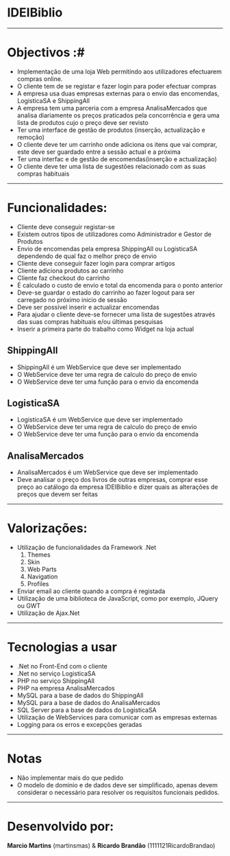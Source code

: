 # IDEIBiblio  #
__________
# Objectivos :#
- Implementação de uma loja Web permitindo aos utilizadores efectuarem compras online.
- O cliente tem de se registar e fazer login para poder efectuar compras
- A empresa usa duas empresas externas para o envio das encomendas, LogisticaSA e ShippingAll
- A empresa tem uma parceria com a empresa AnalisaMercados que analisa diariamente os preços praticados pela concorrência e gera uma lista de produtos cujo o preço deve ser revisto
- Ter uma interface de gestão de produtos (inserção, actualização e remoção)
- O cliente deve ter um carrinho onde adiciona os itens que vai comprar, este deve ser guardado entre a sessão actual e a próxima
- Ter uma interfac e de gestão de encomendas(inserção e actualização)
- O cliente deve ter uma lista de sugestões relacionado com as suas compras habituais


----------

# Funcionalidades: #
- Cliente deve conseguir registar-se
- Existem outros tipos de utilizadores como Administrador e Gestor de Produtos
- Envio de encomendas pela empresa ShippingAll ou LogisticaSA dependendo de qual faz o melhor preço de envio
- Cliente deve conseguir fazer login para comprar artigos
- Cliente adiciona produtos ao carrinho
- Cliente faz checkout do carrinho
- É calculado o custo de envio e total da encomenda para o ponto anterior
- Deve-se guardar o estado do carrinho ao fazer logout para ser carregado no próximo inicio de sessão
- Deve ser possível inserir e actualizar encomendas
- Para ajudar o cliente deve-se fornecer uma lista de sugestões através das suas compras habituais e/ou últimas pesquisas
- Inserir a primeira parte do trabalho como Widget na loja actual
## ShippingAll ##
- ShippingAll é um WebService que deve ser implementado
- O WebService deve ter uma regra de calculo do preço de envio
- O WebService deve ter uma função para o envio da encomenda
## LogisticaSA ##
- LogisticaSA é um WebService que deve ser implementado
- O WebService deve ter uma regra de calculo do preço de envio
- O WebService deve ter uma função para o envio da encomenda
## AnalisaMercados ##
- AnalisaMercados é um WebService que deve ser implementado
- Deve analisar o preço dos livros de outras empresas, comprar esse preço ao catálogo da empresa IDEIBiblio e dizer quais as alterações de preços que devem ser feitas


----------

# Valorizações: #
- Utilização de funcionalidades da Framework .Net
	1. Themes
	2. Skin
	3. Web Parts
	4. Navigation
	5. Profiles
- Enviar email ao cliente quando a compra é registada
- Utilização de uma biblioteca de JavaScript, como por exemplo, JQuery ou GWT
- Utilização de Ajax.Net

----------
# Tecnologias a usar #
- .Net no Front-End com o cliente
- .Net no serviço LogisticaSA
- PHP no serviço ShippingAll
- PHP na empresa AnalisaMercados
- MySQL para a base de dados do ShippingAll
- MySQL para a base de dados do AnalisaMercados
- SQL Server para a base de dados do LogisticaSA
- Utilização de WebServices para comunicar com as empresas externas
- Logging para os erros e excepções geradas


----------

# Notas #
- Não implementar mais do que pedido
- O modelo de dominio e de dados deve ser simplificado, apenas devem considerar o necessário para resolver os requisitos funcionais pedidos.


----------

# Desenvolvido por: #
**Marcio Martins** (martinsmas)
&
**Ricardo Brandão** (1111121RicardoBrandao)
